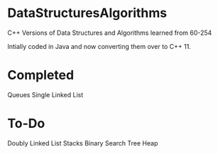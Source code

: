 DataStructuresAlgorithms
========================

C++ Versions of Data Structures and Algorithms learned from 60-254

Intially coded in Java and now converting them over to C++ 11.

Completed
========================
Queues
Single Linked List

To-Do
========================
Doubly Linked List
Stacks
Binary Search Tree
Heap
